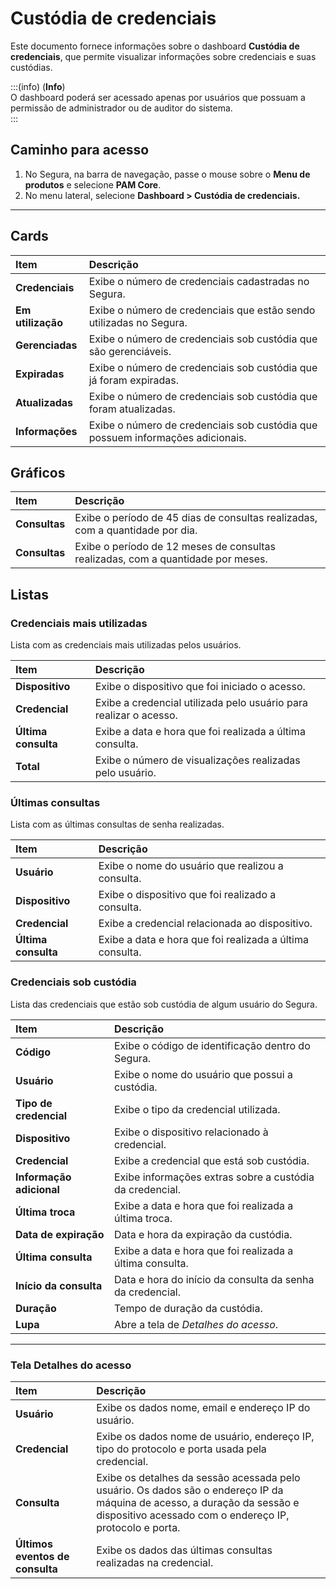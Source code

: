 # Custódia de credenciais

Este documento fornece informações sobre o dashboard **Custódia de credenciais**, que permite visualizar informações sobre credenciais e suas custódias.

:::(info) (**Info**)  
O dashboard poderá ser acessado apenas por usuários que possuam a permissão de administrador ou de auditor do sistema.  
:::

## Caminho para acesso

1. No Segura, na barra de navegação, passe o mouse sobre o **Menu de produtos** e selecione **PAM Core**.  
2. No menu lateral, selecione **Dashboard > Custódia de credenciais.**

---
## Cards

| **Item** | **Descrição** |
| :---- | :---- |
| **Credenciais** | Exibe o número de credenciais cadastradas no Segura. |
| **Em utilização** | Exibe o número de credenciais que estão sendo utilizadas no Segura. |
| **Gerenciadas** | Exibe o número de credenciais sob custódia que são gerenciáveis. |
| **Expiradas** | Exibe o número de credenciais sob custódia que já foram expiradas. |
| **Atualizadas** | Exibe o número de credenciais sob custódia que foram atualizadas. |
| **Informações** | Exibe o número de credenciais sob custódia que possuem informações adicionais. |

## Gráficos

| **Item** | **Descrição** |
| :---- | :---- |
| **Consultas** | Exibe o período de 45 dias de consultas realizadas, com a quantidade por dia. |
| **Consultas** | Exibe o período de 12 meses de consultas realizadas, com a quantidade por meses. |

## Listas

### Credenciais mais utilizadas

Lista com as credenciais mais utilizadas pelos usuários.

| **Item** | **Descrição** |
| :---- | :---- |
| **Dispositivo** | Exibe o dispositivo que foi iniciado o acesso. |
| **Credencial** | Exibe a credencial utilizada pelo usuário para realizar o acesso. |
| **Última consulta** | Exibe a data e hora que foi realizada a última consulta. |
| **Total** | Exibe o número de visualizações realizadas pelo usuário. |

### Últimas consultas

Lista com as últimas consultas de senha realizadas.

| **Item** | **Descrição** |
| :---- | :---- |
| **Usuário** | Exibe o nome do usuário que realizou a consulta. |
| **Dispositivo** | Exibe o dispositivo que foi realizado a consulta. |
| **Credencial** | Exibe a credencial relacionada ao dispositivo. |
| **Última consulta** | Exibe a data e hora que foi realizada a última consulta. |

### Credenciais sob custódia

Lista das credenciais que estão sob custódia de algum usuário do Segura.

| **Item** | **Descrição** |
| :---- | :---- |
| **Código** | Exibe o código de identificação dentro do Segura. |
| **Usuário** | Exibe o nome do usuário que possui a custódia. |
| **Tipo de credencial** | Exibe o tipo da credencial utilizada. |
| **Dispositivo** | Exibe o dispositivo relacionado à credencial. |
| **Credencial** | Exibe a credencial que está sob custódia. |
| **Informação adicional** | Exibe informações extras sobre a custódia da credencial. |
| **Última troca** | Exibe a data e hora que foi realizada a última troca. |
| **Data de expiração** | Data e hora da expiração da custódia. |
| **Última consulta** | Exibe a data e hora que foi realizada a última consulta. |
| **Início da consulta** | Data e hora do início da consulta da senha da credencial. |
| **Duração** | Tempo de duração da custódia. |
| **Lupa** | Abre a tela de *Detalhes do acesso*. |

--- 
### Tela Detalhes do acesso

| Item | Descrição |
| :---- | :---- |
| **Usuário** | Exibe os dados nome, email e endereço IP do usuário. |
| **Credencial** | Exibe os dados nome de usuário, endereço IP, tipo do protocolo e porta usada pela credencial. |
| **Consulta** | Exibe os detalhes da sessão acessada pelo usuário. Os dados são o endereço IP da máquina de acesso, a duração da sessão e dispositivo acessado com o endereço IP, protocolo e porta. |
| **Últimos eventos de consulta** | Exibe os dados das últimas consultas realizadas na credencial. |